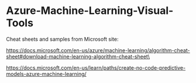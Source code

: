 # Azure-Machine-Learning-Visual-Tools


Cheat sheets and samples from Microsoft site:

https://docs.microsoft.com/en-us/azure/machine-learning/algorithm-cheat-sheet#download-machine-learning-algorithm-cheat-sheet\

https://docs.microsoft.com/en-us/learn/paths/create-no-code-predictive-models-azure-machine-learning/
